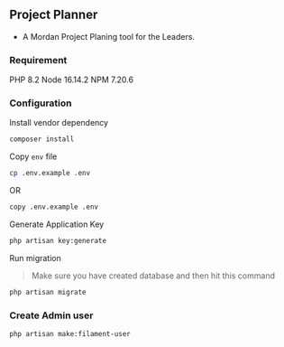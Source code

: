 ## Project Planner

- A Mordan Project Planing tool for the Leaders.

### Requirement
PHP 8.2
Node 16.14.2
NPM 7.20.6

### Configuration

Install vendor dependency
```bash
composer install
```

Copy `env` file
```bash
cp .env.example .env
```

OR

```bash
copy .env.example .env
```

Generate Application Key
```bash
php artisan key:generate
```

Run migration
> Make sure you have created database and then hit this command

```bash
php artisan migrate
```

### Create Admin user

```bash
php artisan make:filament-user
```
